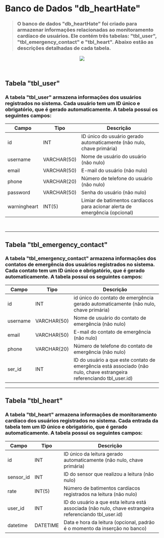 # Banco de Dados "db_heartHate" 
> ### O banco de dados "db_heartHate" foi criado para armazenar informações relacionadas ao monitoramento cardíaco de usuários. Ele contém três tabelas: "tbl_user", "tbl_emergency_contact" e "tbl_heart". Abaixo estão as descrições detalhadas de cada tabela.

<p align="center">
  <img src="https://user-images.githubusercontent.com/97262778/232672242-919925eb-c206-4448-b013-8c121c422d5b.png">
</p>

<br>

## Tabela "tbl_user"

### A tabela "tbl_user" armazena informações dos usuários registrados no sistema. Cada usuário tem um ID único e obrigatório, que é gerado automaticamente. A tabela possui os seguintes campos:

| Campo | Tipo | Descrição |
| ----- | ----- | ------ |
| id | INT | ID único do usuário gerado automaticamente (não nulo, chave primária) |
| username |	VARCHAR(50) |	Nome de usuário do usuário (não nulo) |
| email |	VARCHAR(50) |	E-mail do usuário (não nulo) |
| phone |	VARCHAR(20) |	Número de telefone do usuário (não nulo) |
| password |	VARCHAR(50) |	Senha do usuário (não nulo) |
| warningheart | INT(5)	| Limiar de batimentos cardíacos para acionar alerta de emergência (opcional) |

<br>

---

## Tabela "tbl_emergency_contact"

### A tabela "tbl_emergency_contact" armazena informações dos contatos de emergência dos usuários registrados no sistema. Cada contato tem um ID único e obrigatório, que é gerado automaticamente. A tabela possui os seguintes campos:

| Campo | Tipo | Descrição |
| ----- | ----- | ------ |
| id | INT	| id único do contato de emergência gerado automaticamente (não nulo, chave primária)|
| username | VARCHAR(50) |	Nome de usuário do contato de emergência (não nulo)|
| email | VARCHAR(50) |	E-mail do contato de emergência (não nulo)|
| phone | VARCHAR(20) |	Número de telefone do contato de emergência (não nulo)|
| ser_id | INT |	ID do usuário a que este contato de emergência está associado (não nulo, chave estrangeira referenciando tbl_user.id)|

---

## Tabela "tbl_heart"

### A tabela "tbl_heart" armazena informações de monitoramento cardíaco dos usuários registrados no sistema. Cada entrada da tabela tem um ID único e obrigatório, que é gerado automaticamente. A tabela possui os seguintes campos:
| Campo | Tipo | Descrição |
| ----- | ----- | ------ |
|id |	INT |	ID único da leitura gerado automaticamente (não nulo, chave primária)|
|sensor_id |	INT |	ID do sensor que realizou a leitura (não nulo)|
|rate	| INT(5) |	Número de batimentos cardíacos registrados na leitura (não nulo)|
|user_id	| INT	|ID do usuário a que esta leitura está associada (não nulo, chave estrangeira referenciando tbl_user.id)|
|datetime	| DATETIME |	Data e hora da leitura (opcional, padrão é o momento da inserção no banco)|

